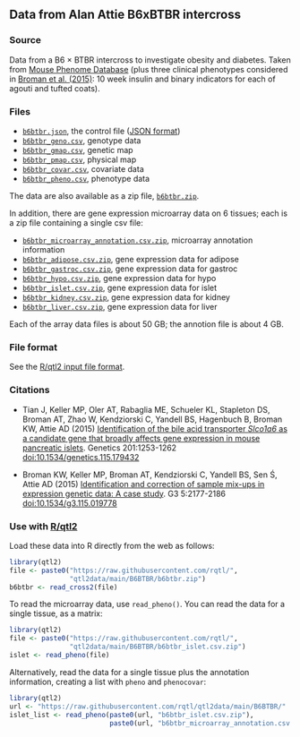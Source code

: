 ## Data from Alan Attie B6xBTBR intercross

### Source

Data from a B6 &times; BTBR intercross to investigate obesity and
diabetes. Taken from
[Mouse Phenome Database](https://phenome.jax.org/projects/Attie1)
(plus three clinical phenotypes considered in
[Broman et al. (2015)](https://www.ncbi.nlm.nih.gov/pubmed/26290572):
10 week insulin and binary indicators for each of agouti and tufted coats).

### Files

- [`b6btbr.json`](b6btbr.json), the control file ([JSON format](https://json.org))
- [`b6btbr_geno.csv`](b6btbr_geno.csv), genotype data
- [`b6btbr_gmap.csv`](b6btbr_gmap.csv), genetic map
- [`b6btbr_pmap.csv`](b6btbr_pmap.csv), physical map
- [`b6btbr_covar.csv`](b6btbr_covar.csv), covariate data
- [`b6btbr_pheno.csv`](b6btbr_pheno.csv), phenotype data

The data are also available as a zip file, [`b6btbr.zip`](b6btbr.zip).

In addition, there are gene expression microarray data on 6 tissues;
each is a zip file containing a single csv file:

- [`b6btbr_microarray_annotation.csv.zip`](b6btbr_microarray_annotation.csv.zip),
  microarray annotation information
- [`b6btbr_adipose.csv.zip`](b6btbr_adipose.csv),
  gene expression data for adipose
- [`b6btbr_gastroc.csv.zip`](b6btbr_gastroc.csv),
  gene expression data for gastroc
- [`b6btbr_hypo.csv.zip`](b6btbr_hypo.csv),
  gene expression data for hypo
- [`b6btbr_islet.csv.zip`](b6btbr_islet.csv),
  gene expression data for islet
- [`b6btbr_kidney.csv.zip`](b6btbr_kidney.csv),
  gene expression data for kidney
- [`b6btbr_liver.csv.zip`](b6btbr_liver.csv),
  gene expression data for liver

Each of the array data files is about 50 GB; the annotion file is
about 4 GB.

### File format

See the [R/qtl2 input file format](https://kbroman.org/qtl2/assets/vignettes/input_files.html).

### Citations

- Tian J, Keller MP, Oler AT, Rabaglia ME, Schueler KL, Stapleton DS,
  Broman AT, Zhao W, Kendziorski C, Yandell BS, Hagenbuch B, Broman
  KW, Attie AD (2015)
  [Identification of the bile acid transporter _Slco1a6_ as a candidate gene that broadly affects gene expression in mouse pancreatic islets](https://www.ncbi.nlm.nih.gov/pubmed/26385979).
  Genetics 201:1253-1262
  [doi:10.1534/genetics.115.179432](https://doi.org/10.1534/genetics.115.179432)

- Broman KW, Keller MP, Broman AT, Kendziorski C, Yandell BS, Sen &#346;,
  Attie AD (2015)
  [Identification and correction of sample mix-ups in expression genetic data: A case study](https://www.ncbi.nlm.nih.gov/pubmed/26290572).
  G3 5:2177-2186
  [doi:10.1534/g3.115.019778](https://doi.org/10.1534/g3.115.019778)

### Use with [R/qtl2](https://kbroman.org/qtl2)

Load these data into R directly from the web as follows:

```r
library(qtl2)
file <- paste0("https://raw.githubusercontent.com/rqtl/",
               "qtl2data/main/B6BTBR/b6btbr.zip")
b6btbr <- read_cross2(file)
```

To read the microarray data, use `read_pheno()`. You can read the data
for a single tissue, as a matrix:

```r
library(qtl2)
file <- paste0("https://raw.githubusercontent.com/rqtl/",
               "qtl2data/main/B6BTBR/b6btbr_islet.csv.zip")
islet <- read_pheno(file)
```

Alternatively, read the data for a single tissue plus the annotation
information, creating a list with `pheno` and `phenocovar`:

```r
library(qtl2)
url <- "https://raw.githubusercontent.com/rqtl/qtl2data/main/B6BTBR/"
islet_list <- read_pheno(paste0(url, "b6btbr_islet.csv.zip"),
                         paste0(url, "b6btbr_microarray_annotation.csv.zip"))
```
